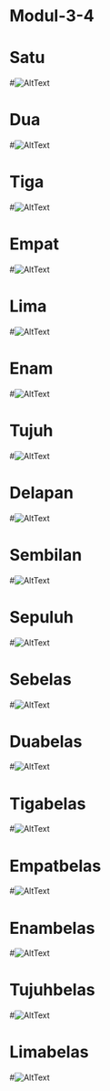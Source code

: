 # Modul-3-4
# Satu
#![AltText](https://github.com/sabrinaamelia07/Modul-3-4/blob/master/l1m3.PNG "Satu")
# Dua
#![AltText](https://github.com/sabrinaamelia07/Modul-3-4/blob/master/l2m3.PNG "Dua")
# Tiga
#![AltText](https://github.com/sabrinaamelia07/Modul-3-4/blob/master/l3m3(a).PNG "Tiga")
# Empat
#![AltText](https://github.com/sabrinaamelia07/Modul-3-4/blob/master/l3m3(b).PNG "Empat")
# Lima
#![AltText](https://github.com/sabrinaamelia07/Modul-3-4/blob/master/l4m3.PNG "Lima")
# Enam 
#![AltText](https://github.com/sabrinaamelia07/Modul-3-4/blob/master/l5m3.PNG "Enam")
# Tujuh
#![AltText](https://github.com/sabrinaamelia07/Modul-3-4/blob/master/l6m3.PNG "Tujuh")
# Delapan
#![AltText](https://github.com/sabrinaamelia07/Modul-3-4/blob/master/form.PNG "Delapan")
# Sembilan
#![AltText](https://github.com/sabrinaamelia07/Modul-3-4/blob/master/submit%20form.PNG "Sembilan")
# Sepuluh
#![AltText](https://github.com/sabrinaamelia07/Modul-3-4/blob/master/l1m4.PNG "Sepuluh")
# Sebelas
#![AltText](https://github.com/sabrinaamelia07/Modul-3-4/blob/master/l2m4.PNG "Sebelas")
# Duabelas
#![AltText](https://github.com/sabrinaamelia07/Modul-3-4/blob/master/l3m4.PNG "Duabelas")
# Tigabelas
#![AltText](https://github.com/sabrinaamelia07/Modul-3-4/blob/master/l5m4.PNG "Tigabelas")
# Empatbelas
#![AltText](https://github.com/sabrinaamelia07/Modul-3-4/blob/master/l4m4.PNG "Empatbelas")
# Enambelas
#![AltText](https://github.com/sabrinaamelia07/Modul-3-4/blob/master/lat.buku.PNG "Enambelas")
# Tujuhbelas
#![AltText](https://github.com/sabrinaamelia07/Modul-3-4/blob/master/panggil.PNG "Tujuhbelas")
# Limabelas
#![AltText](https://github.com/sabrinaamelia07/Modul-3-4/blob/master/tugasm4.PNG "Limabelas")
